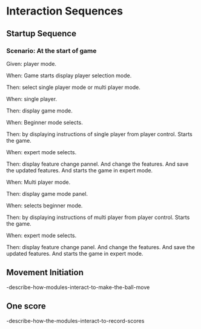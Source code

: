 # Interaction Sequences

## Startup Sequence

### Scenario: At the start of game

Given: player mode.

When: Game starts display player selection mode.

Then: select single player mode or multi player mode.

When: single player.

Then: display game mode.

When: Beginner mode selects.

Then: by displaying instructions of single player from player control.
Starts the game.

When: expert mode selects.

Then: display feature change pannel.
And change the features. And save the updated features.
And starts the game in expert mode.

When: Multi player mode.

Then: display game mode panel.

When: selects beginner mode.

Then: by displaying instructions of multi player from player control.
Starts the game.

When: expert mode selects.

Then: display feature change panel.
And change the features. And save the updated features.
And starts the game in expert mode.

## Movement Initiation

-describe-how-modules-interact-to-make-the-ball-move

## One score

-describe-how-the-modules-interact-to-record-scores
